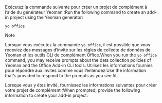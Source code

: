 <span data-ttu-id="417ea-101">Exécutez la commande suivante pour créer un projet de complément à l’aide du générateur Yeoman :</span><span class="sxs-lookup"><span data-stu-id="417ea-101">Run the following command to create an add-in project using the Yeoman generator:</span></span> 

```command&nbsp;line
yo office
```

> [!NOTE]
> <span data-ttu-id="417ea-102">Lorsque vous exécutez la commande `yo office`, il est possible que vous receviez des messages d’invite sur les règles de collecte de données de Yeoman et les outils CLI de complément Office.</span><span class="sxs-lookup"><span data-stu-id="417ea-102">When you run the `yo office` command, you may receive prompts about the data collection policies of Yeoman and the Office Add-in CLI tools.</span></span> <span data-ttu-id="417ea-103">Utilisez les informations fournies pour répondre aux invites comme vous l’entendez.</span><span class="sxs-lookup"><span data-stu-id="417ea-103">Use the information that's provided to respond to the prompts as you see fit.</span></span>

<span data-ttu-id="417ea-104">Lorsque vous y êtes invité, fournissez les informations suivantes pour créer votre projet de complément :</span><span class="sxs-lookup"><span data-stu-id="417ea-104">When prompted, provide the following information to create your add-in project:</span></span>
